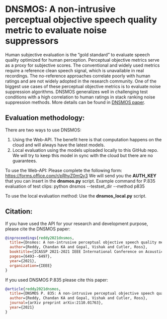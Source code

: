 # DNSMOS: A non-intrusive perceptual objective speech quality metric to evaluate noise suppressors

Human subjective evaluation is the ”gold standard” to evaluate speech quality optimized for human perception.  Perceptual objective metrics serve as a proxy for subjective scores. The conventional and widely used metrics require a reference clean speech signal, which is unavailable in real recordings. The no-reference approaches correlate poorly with human ratings and are not widely adopted in the research community. One of the biggest use cases of these perceptual objective metrics is to evaluate noise suppression algorithms. DNSMOS generalizes well in challenging test conditions with a high correlation to human ratings in stack ranking noise suppression methods. More details can be found in [DNSMOS paper](https://arxiv.org/pdf/2010.15258.pdf).

## Evaluation methodology:
There are two ways to use DNSMOS:
1. Using the Web-API. The benefit here is that computation happens on the cloud and will always have the latest models.
2. Local evaluation using the models uploaded locally to this GitHub repo. We will try to keep this model in sync with the cloud but there are no guarantees.

To use the Web-API:
Please complete the following form: https://forms.office.com/r/pRhyZ0mQy3
We will send you the **AUTH_KEY** that you can insert in the **dnsmos.py** script.
Example command for P.835 evaluation of test clips: python dnsmos --testset_dir <test clips directory> --method p835

To use the local evaluation method:
Use the **dnsmos_local.py** script.

## Citation:
If you have used the API for your research and development purpose, please cite the DNSMOS paper:
```BibTex
@inproceedings{reddy2021dnsmos,
  title={Dnsmos: A non-intrusive perceptual objective speech quality metric to evaluate noise suppressors},
  author={Reddy, Chandan KA and Gopal, Vishak and Cutler, Ross},
  booktitle={ICASSP 2021-2021 IEEE International Conference on Acoustics, Speech and Signal Processing (ICASSP)},
  pages={6493--6497},
  year={2021},
  organization={IEEE}
}
```

If you used DNSMOS P.835 please cite this paper:
  
```BibTex
@article{reddy2021dnsmos,
  title={DNSMOS P. 835: A non-intrusive perceptual objective speech quality metric to evaluate noise suppressors},
  author={Reddy, Chandan KA and Gopal, Vishak and Cutler, Ross},
  journal={arXiv preprint arXiv:2110.01763},
  year={2021}
}
 ```

